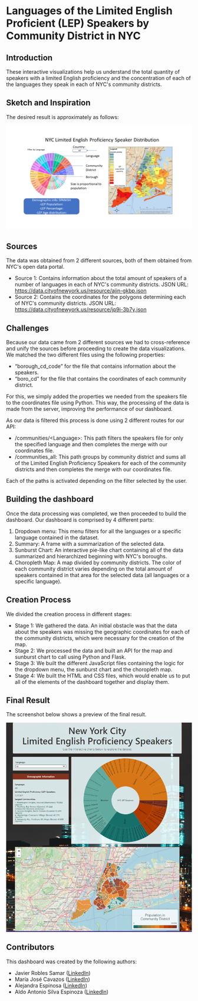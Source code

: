 <h1 class="p1">Languages of the Limited English Proficient (LEP) Speakers by Community District in NYC</h1>
<h2>Introduction</h2>
<p>These interactive visualizations help us understand the total quantity of speakers with a limited English proficiency and the concentration of each of the languages they speak in each of NYC's community districts.</p>
<h2>Sketch and Inspiration</h2>
<p>The desired result is approximately as follows:</p>
<p data-sourcepos="9:1-10:26" dir="auto"><a target="_blank" rel="noopener noreferrer" href="https://github.com/javrobs/nyc_lep_speakers/blob/main/images/draft.png"><img src="https://github.com/javrobs/nyc_lep_speakers/raw/main/images/draft.png" alt="draft" /></a></p>
<h2>Sources</h2>
<p>The data was obtained from 2 different sources, both of them obtained from NYC's open data portal.&nbsp;</p>
<ul>
<li>Source 1: Contains information about the total amount of speakers of a number of languages in each of NYC's community districts. JSON URL: <a href="https://data.cityofnewyork.us/resource/ajin-gkbp.json">https://data.cityofnewyork.us/resource/ajin-gkbp.json</a></li>
<li>Source 2: Contains the coordinates for the polygons determining each of NYC's community districts. JSON URL: <a href="https://data.cityofnewyork.us/resource/jp9i-3b7y.json">https://data.cityofnewyork.us/resource/jp9i-3b7y.json</a></li>
</ul>
<h2>Challenges</h2>
<p>Because our data came from 2 different sources we had to cross-reference and unify the sources before proceeding to create the data visualizations. We matched the two different files using the following properties:</p>
<ul>
<li>&ldquo;borough_cd_code&rdquo; for the file that contains information about the speakers.</li>
<li>&ldquo;boro_cd&rdquo; for the file that contains the coordinates of each community district.</li>
</ul>
<p>For this, we simply added the properties we needed from the speakers file to the coordinates file using Python. This way, the processing of the data is made from the server, improving the performance of our dashboard.</p>
<p>As our data is filtered this process is done using 2 different routes for our API:</p>
<ul>
<li>/communities/&lt;Language&gt;: This path filters the speakers file for only the specified language and then completes the merge with our coordinates file.</li>
<li>/communities_all: This path groups by community district and sums all of the Limited English Proficiency Speakers for each of the community districts and then completes the merge with our coordinates file.</li>
</ul>
<p>Each of the paths is activated depending on the filter selected by the user.</p>
<h2>Building the dashboard</h2>
<p>Once the data processing was completed, we then proceeded to build the dashboard. Our dashboard is comprised by 4 different parts:</p>
<ol>
<li>Dropdown menu: This menu filters for all the languages or a specific language contained in the dataset.</li>
<li>Summary: A frame with a summarization of the selected data.</li>
<li>Sunburst Chart: An interactive pie-like chart containing all of the data summarized and hierarchized beginning with NYC's boroughs.</li>
<li>Choropleth Map: A map divided by community districts. The color of each community district varies depending on the total amount of speakers contained in that area for the selected data (all languages or a specific language).</li>
</ol>
<h2>Creation Process</h2>
<p>We divided the creation process in different stages:</p>
<ul>
<li>Stage 1: We gathered the data. An initial obstacle was that the data about the speakers was missing the geographic coordinates for each of the community districts, which were necessary for the creation of the map.</li>
<li>Stage 2: We processed the data and built an API for the map and sunburst chart to call using Python and Flask.</li>
<li>Stage 3: We built the different JavaScript files containing the logic for the dropdown menu, the sunburst chart and the choropleth map.</li>
<li>Stage 4: We built the HTML and CSS files, which would enable us to put all of the elements of the dashboard together and display them.</li>
</ul>
<h2>Final Result</h2>
<p>The screenshot below shows a preview of the final result.</p>
<p><img src="https://github.com/javrobs/nyc_lep_speakers/blob/main/images/dashboard.png?raw=true" alt="dashboard.png" style="display: block; margin-left: auto; margin-right: auto;" /></p>
<h2>Contributors</h2>
<p>This dashboard was created by the following authors:</p>
<ul>
<li>Javier Robles Samar (<a href="https://www.linkedin.com/in/javier-robles-samar/">LinkedIn</a>)</li>
<li>Mar&iacute;a Jos&eacute; Cavazos (<a href="https://www.linkedin.com/in/marijose-cavazos-b2a353110/">LinkedIn</a>)</li>
<li>Alejandra Espinosa (<a href="https://www.linkedin.com/in/z-ale-espinosa/">LinkedIn</a>)</li>
<li>Aldo Antonio Silva Espinoza (<a href="https://www.linkedin.com/in/aldoslv/">LinkedIn</a>)</li>
</ul>
